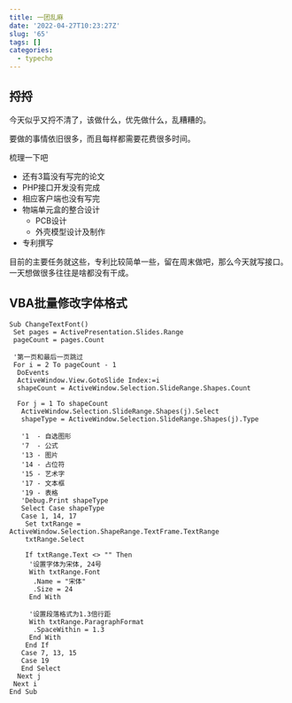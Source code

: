 ```yaml
---
title: 一团乱麻
date: '2022-04-27T10:23:27Z'
slug: '65'
tags: []
categories:
  - typecho
---
```

## 捋捋

今天似乎又捋不清了，该做什么，优先做什么，乱糟糟的。

要做的事情依旧很多，而且每样都需要花费很多时间。

梳理一下吧

- 还有3篇没有写完的论文
- PHP接口开发没有完成
- 相应客户端也没有写完
- 物端单元盒的整合设计
  - PCB设计
  - 外壳模型设计及制作
- 专利撰写

目前的主要任务就这些，专利比较简单一些，留在周末做吧，那么今天就写接口。一天想做很多往往是啥都没有干成。

## VBA批量修改字体格式

```vba
Sub ChangeTextFont()
 Set pages = ActivePresentation.Slides.Range
 pageCount = pages.Count

 '第一页和最后一页跳过
 For i = 2 To pageCount - 1
  DoEvents
  ActiveWindow.View.GotoSlide Index:=i
  shapeCount = ActiveWindow.Selection.SlideRange.Shapes.Count

  For j = 1 To shapeCount
   ActiveWindow.Selection.SlideRange.Shapes(j).Select
   shapeType = ActiveWindow.Selection.SlideRange.Shapes(j).Type

   '1  - 自选图形
   '7  - 公式
   '13 - 图片
   '14 - 占位符
   '15 - 艺术字
   '17 - 文本框
   '19 - 表格
   'Debug.Print shapeType
   Select Case shapeType
   Case 1, 14, 17
    Set txtRange = ActiveWindow.Selection.ShapeRange.TextFrame.TextRange
    txtRange.Select

    If txtRange.Text <> "" Then
     '设置字体为宋体, 24号
     With txtRange.Font
      .Name = "宋体"
      .Size = 24
     End With

     '设置段落格式为1.3倍行距
     With txtRange.ParagraphFormat
      .SpaceWithin = 1.3
     End With
    End If
   Case 7, 13, 15
   Case 19
   End Select
  Next j
 Next i
End Sub

```
